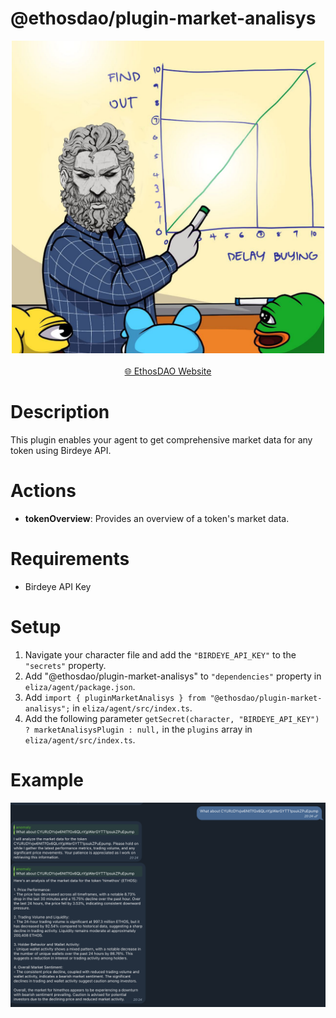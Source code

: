 # @ethosdao/plugin-market-analisys

<div align="center">
    <img src="./media/image.jpg" alt="market-analisys" width="500"/>
    <br>
    <br>
    <a href="https://ethosdao.ai">🌐 EthosDAO Website</a>
    <br>
</div>

# Description

This plugin enables your agent to get comprehensive market data for any token using Birdeye API.

# Actions

- **tokenOverview**: Provides an overview of a token's market data.


# Requirements

- Birdeye API Key

# Setup

1. Navigate your character file and add the `"BIRDEYE_API_KEY"` to the `"secrets"` property.
2. Add "@ethosdao/plugin-market-analisys" to `"dependencies"` property in `eliza/agent/package.json`.
3. Add `import { pluginMarketAnalisys } from "@ethosdao/plugin-market-analisys";` in `eliza/agent/src/index.ts`.
4. Add the following parameter `getSecret(character, "BIRDEYE_API_KEY") ? marketAnalisysPlugin : null,` in the `plugins` array in `eliza/agent/src/index.ts`.


# Example

<img src="./media/screenshot.png" alt="market-analisys" />

